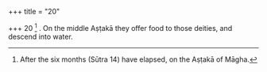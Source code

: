 +++
title = "20"

+++
20 [^10] . On the middle Aṣṭakā they offer food to those deities, and descend into water.


[^10]:  After the six months (Sūtra 14) have elapsed, on the Aṣṭakā of Māgha.
